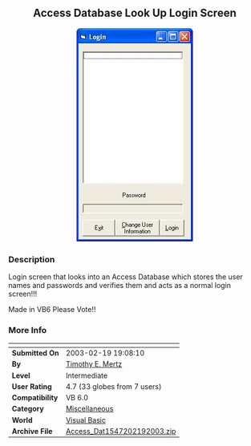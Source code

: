 ﻿<div align="center">

## Access Database Look Up Login Screen

<img src="PIC20032192118176592.JPG">
</div>

### Description

Login screen that looks into an Access Database which stores the user names and passwords and verifies them and acts as a normal login screen!!!

Made in VB6                         Please Vote!!
 
### More Info
 


<span>             |<span>
---                |---
**Submitted On**   |2003-02-19 19:08:10
**By**             |[Timothy E\. Mertz](https://github.com/Planet-Source-Code/PSCIndex/blob/master/ByAuthor/timothy-e-mertz.md)
**Level**          |Intermediate
**User Rating**    |4.7 (33 globes from 7 users)
**Compatibility**  |VB 6\.0
**Category**       |[Miscellaneous](https://github.com/Planet-Source-Code/PSCIndex/blob/master/ByCategory/miscellaneous__1-1.md)
**World**          |[Visual Basic](https://github.com/Planet-Source-Code/PSCIndex/blob/master/ByWorld/visual-basic.md)
**Archive File**   |[Access\_Dat1547202192003\.zip](https://github.com/Planet-Source-Code/timothy-e-mertz-access-database-look-up-login-screen__1-43363/archive/master.zip)








